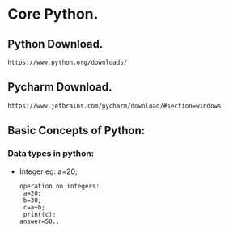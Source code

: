 # Core Python.
## Python Download.

    https://www.python.org/downloads/
    
## Pycharm Download.
    https://www.jetbrains.com/pycharm/download/#section=windows

## Basic Concepts of Python:
### Data types in python:
 * Integer
   eg: a=20;
            
       operation on integers:
        a=20;
        b=30;
        c=a+b;
        print(c);
       answer=50..
      
    
  
